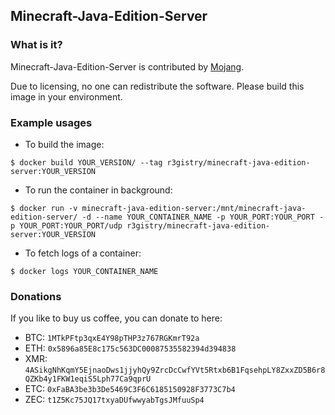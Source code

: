 ## Minecraft-Java-Edition-Server

### What is it?

Minecraft-Java-Edition-Server is contributed by [Mojang](https://minecraft.net/en-us/download/server/).

Due to licensing, no one can redistribute the software. Please build this image in your environment.

### Example usages

- To build the image:

```console
$ docker build YOUR_VERSION/ --tag r3gistry/minecraft-java-edition-server:YOUR_VERSION
```

- To run the container in background:

```console
$ docker run -v minecraft-java-edition-server:/mnt/minecraft-java-edition-server/ -d --name YOUR_CONTAINER_NAME -p YOUR_PORT:YOUR_PORT -p YOUR_PORT:YOUR_PORT/udp r3gistry/minecraft-java-edition-server:YOUR_VERSION
```

- To fetch logs of a container:

```console
$ docker logs YOUR_CONTAINER_NAME
```

### Donations

If you like to buy us coffee, you can donate to here:

- BTC: `1MTkPFtp3qxE4Y98pTHP3z767RGKmrT92a`
- ETH: `0x5896a85E8c175c563DC00087535582394d394838`
- XMR: `4ASikgNhKqmY5EjnaoDws1jjyhQy9ZrcDcCwfYVt5Rtxb6B1FqsehpLY8ZxxZD5B6r8QZKb4y1FKW1eqiS5Lph77Ca9qprU`
- ETC: `0xFaBA3be3b3De5469C3F6C6185150928F3773C7b4`
- ZEC: `t1Z5Kc75JQ17txyaDUfwwyabTgsJMfuuSp4`
